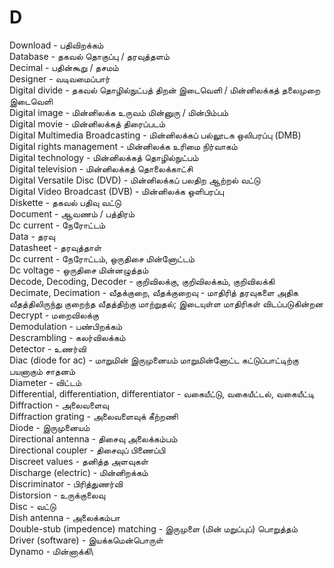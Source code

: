 # D
Download - பதிவிறக்கம்\
Database - தகவல் தொகுப்பு / தரவுத்தளம்\
Decimal - பதின்கூறு / தசமம்\
Designer - வடிவமைப்பார்\
Digital divide - தகவல் தொழில்நுட்பத் திறன் இடைவெளி / மின்னிலக்கத் தலைமுறை இடைவெளி\
Digital image - மின்னிலக்க உருவம் மின்னுரு / மின்பிம்பம்\
Digital movie - மின்னிலக்கத் திரைப்படம்\
Digital Multimedia Broadcasting - மின்னிலக்கப் பல்லூடக ஒலிபரப்பு (DMB)\
Digital rights management - மின்னிலக்க உரிமை நிர்வாகம்\
Digital technology - மின்னிலக்கத் தொழில்நுட்பம்\
Digital television - மின்னிலக்கத் தொலைக்காட்சி\
Digital Versatile Disc (DVD) - மின்னிலக்கப் பலதிற ஆற்றல் வட்டு\
Digital Video Broadcast (DVB) - மின்னிலக்க ஒளிபரப்பு\
Diskette - தகவல் பதிவு வட்டு\
Document - ஆவணம் / பத்திரம்\
Dc current - நேரோட்டம்\
Data - தரவு\
Datasheet - தரவுத்தாள்\
Dc current - நேரோட்டம், ஒருதிசை மின்னோட்டம்\
Dc voltage - ஒருதிசை மின்னழுத்தம்\
Decode, Decoding, Decoder - குறிவிலக்கு, குறிவிலக்கம், குறிவிலக்கி\
Decimate, Decimation - வீதக்குறை, வீதக்குறைவு - மாதிரித் தரவுகளை அதிக வீதத்திலிருந்து குறைந்த வீதத்திற்கு மாற்றுதல்; இடையுள்ள மாதிரிகள் விடப்படுகின்றன\
Decrypt - மறைவிலக்கு\
Demodulation - பண்பிறக்கம்\
Descrambling - கலர்விலக்கம்\
Detector - உணர்வி\
Diac (diode for ac) - மாறுமின் இருமுனையம் மாறுமின்னோட்ட கட்டுப்பாட்டிற்கு பயனாகும் சாதனம்\
Diameter - விட்டம்\
Differential, differentiation, differentiator - வகையீட்டு, வகையீட்டல், வகையீட்டி\
Diffraction - அலைவளைவு\
Diffraction grating - அலைவளைவுக் கீற்றணி\
Diode - இருமுனையம்\
Directional antenna - திசைவு அலைக்கம்பம்\
Directional coupler - திசைவுப் பிணைப்பி\
Discreet values - தனித்த அளவுகள்\
Discharge (electric) - மின்னிறக்கம்\
Discriminator - பிரித்துணர்வி\
Distorsion - உருக்குலைவு\
Disc - வட்டு\
Dish antenna - அலைக்கம்பா\
Double-stub (impedence) matching - இருமுளை (மின் மறுப்புப்) பொறுத்தம்\
Driver (software) - இயக்கமென்பொருள்\
Dynamo - மின்னாக்கி\